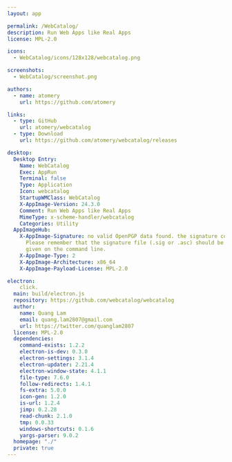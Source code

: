 ```yaml
---
layout: app

permalink: /WebCatalog/
description: Run Web Apps like Real Apps
license: MPL-2.0

icons:
  - WebCatalog/icons/128x128/webcatalog.png

screenshots:
  - WebCatalog/screenshot.png

authors:
  - name: atomery
    url: https://github.com/atomery

links:
  - type: GitHub
    url: atomery/webcatalog
  - type: Download
    url: https://github.com/atomery/webcatalog/releases

desktop:
  Desktop Entry:
    Name: WebCatalog
    Exec: AppRun
    Terminal: false
    Type: Application
    Icon: webcatalog
    StartupWMClass: WebCatalog
    X-AppImage-Version: 24.3.0
    Comment: Run Web Apps like Real Apps
    MimeType: x-scheme-handler/webcatalog
    Categories: Utility
  AppImageHub:
    X-AppImage-Signature: no valid OpenPGP data found. the signature could not be verified.
      Please remember that the signature file (.sig or .asc) should be the first file
      given on the command line.
    X-AppImage-Type: 2
    X-AppImage-Architecture: x86_64
    X-AppImage-Payload-License: MPL-2.0

electron:
    click.
  main: build/electron.js
  repository: https://github.com/webcatalog/webcatalog
  author:
    name: Quang Lam
    email: quang.lam2807@gmail.com
    url: https://twitter.com/quanglam2807
  license: MPL-2.0
  dependencies:
    command-exists: 1.2.2
    electron-is-dev: 0.3.0
    electron-settings: 3.1.4
    electron-updater: 2.21.4
    electron-window-state: 4.1.1
    file-type: 7.6.0
    follow-redirects: 1.4.1
    fs-extra: 5.0.0
    icon-gen: 1.2.0
    is-url: 1.2.4
    jimp: 0.2.28
    read-chunk: 2.1.0
    tmp: 0.0.33
    windows-shortcuts: 0.1.6
    yargs-parser: 9.0.2
  homepage: "./"
  private: true
---
```

